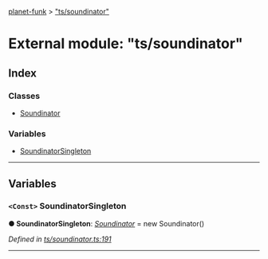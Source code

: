 [planet-funk](../README.md) > ["ts/soundinator"](../modules/_ts_soundinator_.md)

# External module: "ts/soundinator"

## Index

### Classes

* [Soundinator](../classes/_ts_soundinator_.soundinator.md)

### Variables

* [SoundinatorSingleton](_ts_soundinator_.md#soundinatorsingleton)

---

## Variables

<a id="soundinatorsingleton"></a>

### `<Const>` SoundinatorSingleton

**● SoundinatorSingleton**: *[Soundinator](../classes/_ts_soundinator_.soundinator.md)* =  new Soundinator()

*Defined in [ts/soundinator.ts:191](https://github.com/WilliamRADFunk/planet-funk/blob/1ee2f92/src/ts/soundinator.ts#L191)*

___

